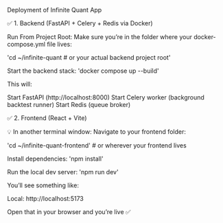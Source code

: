 Deployment of Infinite Quant App

✅ 1. Backend (FastAPI + Celery + Redis via Docker)

Run From Project Root:
Make sure you’re in the folder where your docker-compose.yml file lives:

'cd ~/infinite-quant  # or your actual backend project root'

Start the backend stack:
'docker compose up --build'

This will:

Start FastAPI (http://localhost:8000)
Start Celery worker (background backtest runner)
Start Redis (queue broker)


✅ 2. Frontend (React + Vite)

💡 In another terminal window:
Navigate to your frontend folder:

'cd ~/infinite-quant-frontend'  # or wherever your frontend lives

Install dependencies:
'npm install'

Run the local dev server:
'npm run dev'

You’ll see something like:

Local: http://localhost:5173

Open that in your browser and you’re live ✅
